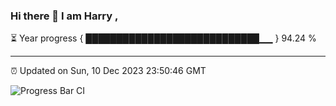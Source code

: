 ### Hi there 👋 I am Harry , 

⏳ Year progress { ████████████████████████████▁▁ } 94.24 %

---

⏰ Updated on Sun, 10 Dec 2023 23:50:46 GMT

![Progress Bar CI](https://github.com/duykhang68/duykhang68/workflows/Progress%20Bar%20CI/badge.svg)

